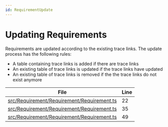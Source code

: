 ```yaml
---
id: RequirementUpdate
---
```


# Updating Requirements

Requirements are updated according to the existing trace links.
The update process has the following rules:

-   A table containing trace links is added if there are trace links
-   An existing table of trace links is updated if the trace links have updated
-   An existing table of trace links is removed if the the trace links do not exist anymore

<div class="tracey">

| File                                                                                               | Line |
| -------------------------------------------------------------------------------------------------- | ---- |
| [src/Requirement/Requirement/Requirement.ts](../../src/Requirement/Requirement/Requirement.ts#L22) | 22   |
| [src/Requirement/Requirement/Requirement.ts](../../src/Requirement/Requirement/Requirement.ts#L35) | 35   |
| [src/Requirement/Requirement/Requirement.ts](../../src/Requirement/Requirement/Requirement.ts#L49) | 49   |

</div>
